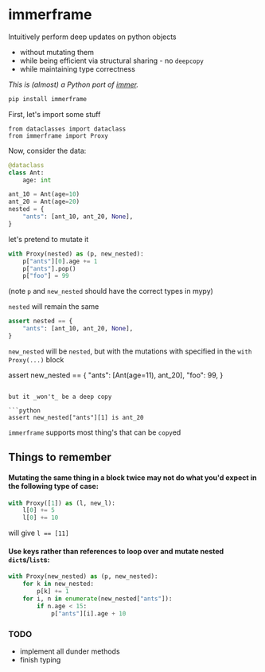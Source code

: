 # immerframe

Intuitively perform deep updates on python objects
- without mutating them
- while being efficient via structural sharing - no `deepcopy`
- while maintaining type correctness

*This is (almost) a Python port of [immer](https://github.com/mweststrate/immer).*

```bash
pip install immerframe
```

First, let's import some stuff

```
from dataclasses import dataclass
from immerframe import Proxy
```

Now, consider the data:

```python
@dataclass
class Ant:
    age: int

ant_10 = Ant(age=10)
ant_20 = Ant(age=20)
nested = {
    "ants": [ant_10, ant_20, None],
}
```

let's pretend to mutate it

```python
with Proxy(nested) as (p, new_nested):
    p["ants"][0].age += 1
    p["ants"].pop()
    p["foo"] = 99
```

(note `p` and `new_nested` should have the correct types in mypy)


`nested` will remain the same

```python
assert nested == {
    "ants": [ant_10, ant_20, None],
}
```

`new_nested` will be `nested`, but with the mutations with specified in the `with Proxy(...)` block

assert new_nested == {
    "ants": [Ant(age=11), ant_20],
    "foo": 99,
}
```

but it _won't_ be a deep copy

```python
assert new_nested["ants"][1] is ant_20
```

`immerframe` supports most thing's that can be `copy`ed

## Things to remember

#### Mutating the same thing in a block twice may not do what you'd expect in the following type of case:

```python
with Proxy([1]) as (l, new_l):
    l[0] += 5
    l[0] += 10
```

will give `l == [11]`

#### Use keys rather than references to loop over and mutate nested `dict`s/`list`s:

```python
with Proxy(new_nested) as (p, new_nested):
    for k in new_nested:
        p[k] += 1
    for i, n in enumerate(new_nested["ants"]):
        if n.age < 15:
            p["ants"][i].age + 10
```


### TODO

- implement all dunder methods
- finish typing
